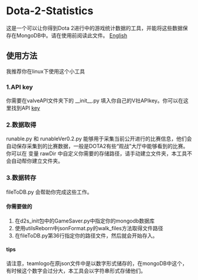 # Dota-2-Statistics

这是一个可以让你得到Dota 2进行中的游戏统计数据的工具，并能将这些数据保存在MongoDB中。请在使用前阅读此文件。 [English](https://github.com/baozidai/Dota-2-Statistics/blob/master/README.md) 

## 使用方法

我推荐你在linux下使用这个小工具

### 1.API key

你需要在valveAPI文件夹下的 \_\_init__.py 填入你自己的V社APIkey。你可以在这里找到API [key](https://steamcommunity.com/dev/apiterms)

### 2.数据取得

runable.py 和 runableVer0.2.py 能够用于采集当前公开进行的比赛信息，他们会自动保存采集到的比赛数据，一般是DOTA2有些“观战”大厅中能够看到的比赛。你可以在 变量 rawDir 中自定义你需要的存储路径，请手动建立文件夹，本工具不会自动帮你建立文件夹。

### 3.数据转存

fileToDB.py 会帮助你完成这些工作。

#### 你需要做的

1. 在d2s_init包中的GameSaver.py中指定你的mongodb数据库
2. 使用utilsReborn中jsonFormat.py的walk_files方法取得文件路径
3. 在fileToDB.py第36行指定你的路径文件，然后就会开始存入。

#### tips

请注意，teamlogo在原json文件中是以数字形式储存的，在mongoDB中这个，有时候这个数字会过分大，本工具会以字符串形式存储他们。